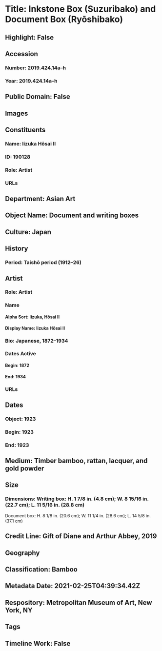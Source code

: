# Title: Inkstone Box (Suzuribako) and Document Box (Ryōshibako)
## Highlight: False
## Accession
### Number: 2019.424.14a–h
### Year: 2019.424.14a–h
## Public Domain: False
## Images
## Constituents
### Name: Iizuka Hōsai II
### ID: 190128
### Role: Artist
### URLs
## Department: Asian Art
## Object Name: Document and writing boxes
## Culture: Japan
## History
### Period: Taishō period (1912–26)
## Artist
### Role: Artist
### Name
#### Alpha Sort: Iizuka, Hōsai II
#### Display Name: Iizuka Hōsai II
### Bio: Japanese, 1872–1934
### Dates Active
#### Begin: 1872
#### End: 1934
### URLs
## Dates
### Object: 1923
### Begin: 1923
### End: 1923
## Medium: Timber bamboo, rattan, lacquer, and gold powder
## Size
### Dimensions: Writing box: H. 1 7/8 in. (4.8 cm); W. 8 15/16 in. (22.7 cm); L. 11 5/16 in. (28.8 cm)
Document box: H. 8 1/8 in. (20.6 cm); W. 11 1/4 in. (28.6 cm); L. 14 5/8 in. (37.1 cm)
## Credit Line: Gift of Diane and Arthur Abbey, 2019
## Geography
## Classification: Bamboo
## Metadata Date: 2021-02-25T04:39:34.42Z
## Respository: Metropolitan Museum of Art, New York, NY
## Tags
## Timeline Work: False